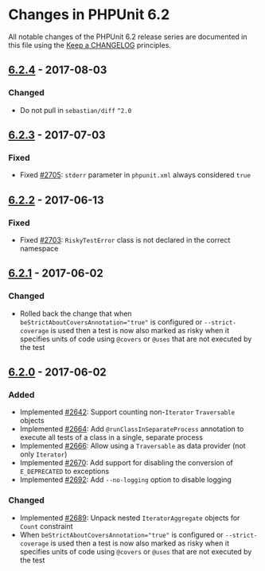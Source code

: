 # Changes in PHPUnit 6.2

All notable changes of the PHPUnit 6.2 release series are documented in this file using the [Keep a CHANGELOG](http://keepachangelog.com/) principles.

## [6.2.4] - 2017-08-03

### Changed

* Do not pull in `sebastian/diff` `^2.0`

## [6.2.3] - 2017-07-03

### Fixed

* Fixed [#2705](https://github.com/sebastianbergmann/phpunit/issues/2705): `stderr` parameter in `phpunit.xml` always considered `true`

## [6.2.2] - 2017-06-13

### Fixed

* Fixed [#2703](https://github.com/sebastianbergmann/phpunit/pull/2703): `RiskyTestError` class is not declared in the correct namespace

## [6.2.1] - 2017-06-02

### Changed

* Rolled back the change that when `beStrictAboutCoversAnnotation="true"` is configured or `--strict-coverage` is used then a test is now also marked as risky when it specifies units of code using `@covers` or `@uses` that are not executed by the test

## [6.2.0] - 2017-06-02

### Added

* Implemented [#2642](https://github.com/sebastianbergmann/phpunit/pull/2642): Support counting non-`Iterator` `Traversable` objects
* Implemented [#2664](https://github.com/sebastianbergmann/phpunit/pull/2664): Add `@runClassInSeparateProcess` annotation to execute all tests of a class in a single, separate process
* Implemented [#2666](https://github.com/sebastianbergmann/phpunit/pull/2666): Allow using a `Traversable` as data provider (not only `Iterator`)
* Implemented [#2670](https://github.com/sebastianbergmann/phpunit/issues/2670): Add support for disabling the conversion of `E_DEPRECATED` to exceptions
* Implemented [#2692](https://github.com/sebastianbergmann/phpunit/issues/2692): Add `--no-logging` option to disable logging

### Changed

* Implemented [#2689](https://github.com/sebastianbergmann/phpunit/pull/2689): Unpack nested `IteratorAggregate` objects for `Count` constraint 
* When `beStrictAboutCoversAnnotation="true"` is configured or `--strict-coverage` is used then a test is now also marked as risky when it specifies units of code using `@covers` or `@uses` that are not executed by the test

[6.2.4]: https://github.com/sebastianbergmann/phpunit/compare/6.2.3...6.2.4
[6.2.3]: https://github.com/sebastianbergmann/phpunit/compare/6.2.2...6.2.3
[6.2.2]: https://github.com/sebastianbergmann/phpunit/compare/6.2.1...6.2.2
[6.2.1]: https://github.com/sebastianbergmann/phpunit/compare/6.2.0...6.2.1
[6.2.0]: https://github.com/sebastianbergmann/phpunit/compare/6.1...6.2.0

